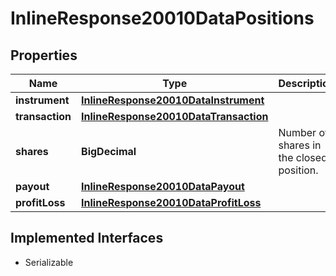 

# InlineResponse20010DataPositions


## Properties

Name | Type | Description | Notes
------------ | ------------- | ------------- | -------------
**instrument** | [**InlineResponse20010DataInstrument**](InlineResponse20010DataInstrument.md) |  |  [optional]
**transaction** | [**InlineResponse20010DataTransaction**](InlineResponse20010DataTransaction.md) |  |  [optional]
**shares** | **BigDecimal** | Number of shares in the closed position. |  [optional]
**payout** | [**InlineResponse20010DataPayout**](InlineResponse20010DataPayout.md) |  |  [optional]
**profitLoss** | [**InlineResponse20010DataProfitLoss**](InlineResponse20010DataProfitLoss.md) |  |  [optional]


## Implemented Interfaces

* Serializable


